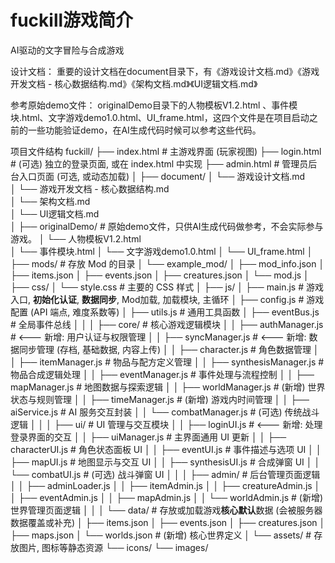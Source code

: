 # fuckill游戏简介
AI驱动的文字冒险与合成游戏

设计文档：
重要的设计文档在document目录下，有《游戏设计文档.md》《游戏开发文档 - 核心数据结构.md》《架构文档.md》《UI逻辑文档.md》

参考原始demo文件：
originalDemo目录下的人物模板V1.2.html 、事件模块.html、文字游戏demo1.0.html、UI_frame.html，这四个文件是在项目启动之前的一些功能验证demo，在AI生成代码时候可以参考这些代码。

项目文件结构
fuckill/
├── index.html             # 主游戏界面 (玩家视图)
├── login.html             # (可选) 独立的登录页面, 或在 index.html 中实现
├── admin.html             # 管理员后台入口页面 (可选, 或动态加载)
│
├── document/
│   └── 游戏设计文档.md         
│   └── 游戏开发文档 - 核心数据结构.md         
│   └── 架构文档.md         
│   └── UI逻辑文档.md    
│
├── originalDemo/             # 原始demo文件，只供AI生成代码做参考，不会实际参与游戏。
│   └── 人物模板V1.2.html       
│   └── 事件模块.html
│   └── 文字游戏demo1.0.html
│   └── UI_frame.html
│
├── mods/                  # 存放 Mod 的目录
│   └── example_mod/
│       ├── mod_info.json
│       ├── items.json
│       ├── events.json
│       ├── creatures.json
│       └── mod.js
│
├── css/
│   └── style.css          # 主要的 CSS 样式
│
├── js/
│   ├── main.js            # 游戏入口, **初始化认证**, **数据同步**, Mod加载, 加载模块, 主循环
│   ├── config.js          # 游戏配置 (API 端点, 难度系数等)
│   ├── utils.js           # 通用工具函数
│   ├── eventBus.js        # 全局事件总线
│   │
│   ├── core/              # 核心游戏逻辑模块
│   │   ├── authManager.js   # <--- 新增: 用户认证与权限管理
│   │   ├── syncManager.js   # <--- 新增: 数据同步管理 (存档, 基础数据, 内容上传)
│   │   ├── character.js   # 角色数据管理
│   │   ├── itemManager.js  # 物品与配方定义管理
│   │   ├── synthesisManager.js # 物品合成逻辑处理
│   │   ├── eventManager.js # 事件处理与流程控制
│   │   ├── mapManager.js   # 地图数据与探索逻辑
│   │   ├── worldManager.js # (新增) 世界状态与规则管理
│   │   ├── timeManager.js  # (新增) 游戏内时间管理
│   │   ├── aiService.js    # AI 服务交互封装
│   │   └── combatManager.js # (可选) 传统战斗逻辑
│   │
│   ├── ui/                # UI 管理与交互模块
│   │   ├── loginUI.js       # <--- 新增: 处理登录界面的交互
│   │   ├── uiManager.js     # 主界面通用 UI 更新
│   │   ├── characterUI.js   # 角色状态面板 UI
│   │   ├── eventUI.js       # 事件描述与选项 UI
│   │   ├── mapUI.js         # 地图显示与交互 UI
│   │   ├── synthesisUI.js   # 合成弹窗 UI
│   │   └── combatUI.js      # (可选) 战斗弹窗 UI
│   │
│   ├── admin/             # 后台管理页面逻辑
│   │   ├── adminLoader.js
│   │   ├── itemAdmin.js
│   │   ├── creatureAdmin.js
│   │   ├── eventAdmin.js
│   │   ├── mapAdmin.js
│   │   └── worldAdmin.js    # (新增) 世界管理页面逻辑
│   │
│   └── data/              # 存放或加载游戏**核心默认**数据 (会被服务器数据覆盖或补充)
│       ├── items.json
│       ├── events.json
│       ├── creatures.json
│       ├── maps.json
│       └── worlds.json      # (新增) 核心世界定义
│
└── assets/                # 存放图片, 图标等静态资源
    └── icons/
    └── images/
